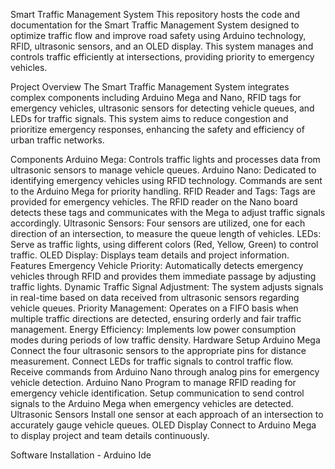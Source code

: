 Smart Traffic Management System
This repository hosts the code and documentation for the Smart Traffic Management System designed to optimize traffic flow and improve road safety using Arduino technology, RFID, ultrasonic sensors, and an OLED display. This system manages and controls traffic efficiently at intersections, providing priority to emergency vehicles.

Project Overview
The Smart Traffic Management System integrates complex components including Arduino Mega and Nano, RFID tags for emergency vehicles, ultrasonic sensors for detecting vehicle queues, and LEDs for traffic signals. This system aims to reduce congestion and prioritize emergency responses, enhancing the safety and efficiency of urban traffic networks.

Components
Arduino Mega: Controls traffic lights and processes data from ultrasonic sensors to manage vehicle queues.
Arduino Nano: Dedicated to identifying emergency vehicles using RFID technology. Commands are sent to the Arduino Mega for priority handling.
RFID Reader and Tags: Tags are provided for emergency vehicles. The RFID reader on the Nano board detects these tags and communicates with the Mega to adjust traffic signals accordingly.
Ultrasonic Sensors: Four sensors are utilized, one for each direction of an intersection, to measure the queue length of vehicles.
LEDs: Serve as traffic lights, using different colors (Red, Yellow, Green) to control traffic.
OLED Display: Displays team details and project information.
Features
Emergency Vehicle Priority: Automatically detects emergency vehicles through RFID and provides them immediate passage by adjusting traffic lights.
Dynamic Traffic Signal Adjustment: The system adjusts signals in real-time based on data received from ultrasonic sensors regarding vehicle queues.
Priority Management: Operates on a FIFO basis when multiple traffic directions are detected, ensuring orderly and fair traffic management.
Energy Efficiency: Implements low power consumption modes during periods of low traffic density.
Hardware Setup
Arduino Mega
Connect the four ultrasonic sensors to the appropriate pins for distance measurement.
Connect LEDs for traffic signals to control traffic flow.
Receive commands from Arduino Nano through analog pins for emergency vehicle detection.
Arduino Nano
Program to manage RFID reading for emergency vehicle identification.
Setup communication to send control signals to the Arduino Mega when emergency vehicles are detected.
Ultrasonic Sensors
Install one sensor at each approach of an intersection to accurately gauge vehicle queues.
OLED Display
Connect to Arduino Mega to display project and team details continuously.

Software Installation - Arduino Ide
